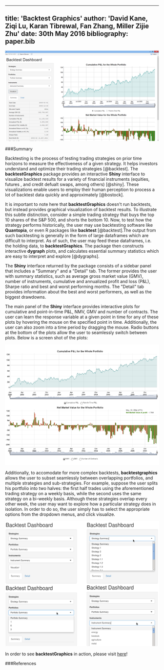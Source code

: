 
---
title: 'Backtest Graphics'
author: 'David Kane, Ziqi Lu, Karan Tibrewal, Fan Zhang, Miller Zijie Zhu' 
date: 30th May 2016
bibliography: paper.bib
---

![](bg1.png)

###Summary

Backtesting is the process of testing trading strategies on prior time horizons to measure the effectiveness of a given strategy. It helps investors understand and optimize their trading strategies [@backtest]. The **backtestGraphics** package provides an interactive **Shiny** interface to visualize backtest results for a variety of financial instruments (equities, futures , and credit defualt swaps, among others) [@shiny]. These visualizations enable users to employ their human perception to process a lot of backtest data quickly and approximately [@bostock]. 

It is important to note here that **backtestGraphics** doesn't run backtests, but instead provides graphical visualization of backtest results. To illustrate this subtle distinction, consider a simple trading strategy that buys the top 10 shares of the S&P 500, and shorts the bottom 10. Now, to test how the strategy performs historically, the user may use backtesting software like **Quantopia**, or even  R packages like **backtest** [@backtest].The output from such backtesting is generally in the form of large dataframes which are difficult to interpret. As of such, the user may feed these dataframes, i.e. the holding data, to **backtestGraphics**. The package then constructs interactive **dygraph** plots, and calculates essential summary statistics which are easy to interpret and explore [@dygraphs]. 

The **Shiny** interface returned by the package consists of a sidebar panel that includes a "Summary" and a "Detail" tab. The former provides the user with summary statistics, such as average gross market value (GMV), number of instruments, cumulative and annualized profit and loss (P&L), Sharpe ratio and best and worst performing months. The "Detail" tab provides information about the best and worst performers, as well as the biggest drawdowns. 

The main panel of the **Shiny** interface provides interactive plots for cumulative and point-in-time P&L, NMV, GMV and number of contracts. The user can learn the response variable at a given point in time for any of these plots by hovering the mouse on the specified point in time. Additionally, the user can also zoom into a time period by dragging the mouse. Radio buttons at the bottom of the plots allow the user to seamlessly switch between plots. Below is a screen shot of the plots: 

![](vignettes/img/plots.png)

Additionally, to accomodate for more complex backtests, **backtestgraphics** allows the user to subset seamlessly between overlapping portfolios, and multiple strategies and sub-strategies. For example, suppose the user splits his portfolio into two halves: the first half trades using the aforementioned trading strategy on a weekly basis, while the second uses the same strategy on a bi-weekly basis. Although these strategies overlap every other week, the user may want to explore how a particular strategy does in isolation. In order to do so, the user simply has to select the appropriate options from the dropdown menus, and click visualize. 

![](vignettes/img/dropdown.png)

In order to see **backtestGraphics** in action, please visit [here](https://backtestgraphics.shinyapps.io/backtestGraphics)!

###References

